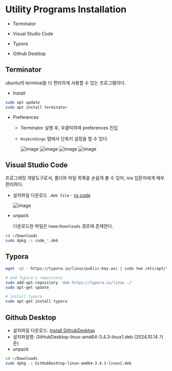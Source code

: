 # Utility Programs Installation

- Terminator

- Visual Studio Code
- Typora
- Github Desktop





## Terminator

ubuntu의 terminal을 더 편리하게 사용할 수 있는 프로그램이다. 

- Install

```bash
sudo apt update
sudo apt install terminator
```



- Preferences

  - Terminator 실행 후, 우클릭하여 preferences 진입
  
  - `Keybindings` 탭에서 단축키 설정을 할 수 있다.
  
    ![image](https://user-images.githubusercontent.com/91526930/234408076-368a309d-d892-4eaa-8d08-6c46c1c9ec07.png)
    ![image](https://user-images.githubusercontent.com/91526930/234409352-b6e1a5b2-175f-4ed0-b5b9-85615b121c9a.png)
    ![image](https://user-images.githubusercontent.com/91526930/234408233-4b967aae-798f-46f6-94d3-bbb5a2a280f5.png)
    ![image](https://user-images.githubusercontent.com/91526930/234409439-7d409b57-2931-4eb7-98c7-4c080197f583.png)
  
  
  
  





## Visual Studio Code

프로그래밍 개발도구로서, 폴더와 파일 목록을 손쉽게 볼 수 있어, ros 입문자에게 매우 편리하다.



- 설치파일 다운로드 `.deb file` -  [vs code](https://code.visualstudio.com/download)

  ![image](https://github.com/user-attachments/assets/f2718160-304f-44f9-81a7-6c2d5b818829)



- unpack

  다운로드한 파일은 `home/Downloads` 경로에 존재한다.

```bash
cd ~/Downloads
sudo dpkg -i code_*.deb
```



## Typora

```bash
wget -qO - https://typora.io/linux/public-key.asc | sudo tee /etc/apt/trusted.gpg.d/typora.asc

# add Typora's repository
sudo add-apt-repository 'deb https://typora.io/linux ./'
sudo apt-get update

# install typora
sudo apt-get install typora
```





## Github Desktop


- 설치파일 다운로드: [Install GithubDesktop](https://github.com/shiftkey/desktop/releases/)
- 설치파일명: GitHubDesktop-linux-amd64-3.4.3-linux1.deb  (2024.10.14 기준)
- unpack
  
```bash
cd ~/Downloads
sudo dpkg -i GitHubDesktop-linux-amd64-3.4.3-linux1.deb
```

